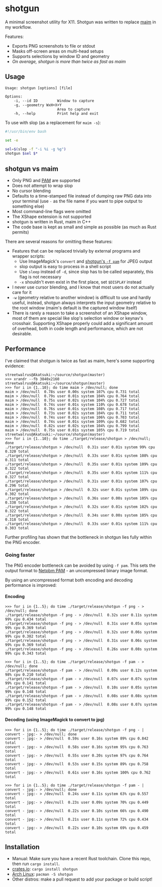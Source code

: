 # shotgun

A minimal screenshot utility for X11. Shotgun was written to replace
[maim](https://github.com/naelstrof/maim) in my workflow.

Features:
- Exports PNG screenshots to file or stdout
- Masks off-screen areas on multi-head setups
- Supports selections by window ID and geometry
- *On average, shotgun is more than twice as fast as maim*

## Usage

```
Usage: shotgun [options] [file]

Options:
    -i, --id ID         Window to capture
    -g, --geometry WxH+X+Y
                        Area to capture
    -h, --help          Print help and exit
```

To use with slop (as a replacement for `maim -s`):
```bash
#!/usr/bin/env bash

set -e

sel=$(slop -f "-i %i -g %g")
shotgun $sel $*
```

## shotgun vs maim

- Only PNG and [PAM](#going-faster) are supported
- Does not attempt to wrap slop
- No cursor blending
- Defaults to a time-stamped file instead of dumping raw PNG data into your
  terminal (use `-` as the file name if you want to pipe output to something
  else)
- Most command-line flags were omitted
- The XShape extension is not supported
- shotgun is written in Rust, maim in C++
- The code base is kept as small and simple as possible (as much as Rust
  permits)

There are several reasons for omitting these features:
- Features that can be replaced trivially by external programs and wrapper
  scripts:
  - Use ImageMagick's `convert` and [shotgun's `-f pam`](#going-faster) for JPEG output
  - slop output is easy to process in a shell script
  - Use `sleep` instead of `-d`, since slop has to be called separately, this
    flag is not necessary
  - `-x` shouldn't even exist in the first place, set `$DISPLAY` instead
- I never use cursor blending, and I know that most users do not actually care
  for it
- `-w` (geometry relative to another window) is difficult to use and hardly
  useful, instead, shotgun always interprets the input geometry relative to the
  root window (maim's default is the captured window itself)
- There is rarely a reason to take a screenshot of an XShape window, most of
  them are special like slop's selection window or keynav's crosshair.
  Supporting XShape properly could add a significant amount of overhead, both in
  code length and performance, which are not desirable.

## Performance

I've claimed that shotgun is twice as fast as maim, here's some supporting
evidence:

```
streetwalrus@Akatsuki:~/source/shotgun(master)
>>> xrandr --fb 3840x2160
streetwalrus@Akatsuki:~/source/shotgun(master)
>>> for i in {1..10}; do time maim > /dev/null; done
maim > /dev/null  0.78s user 0.00s system 107% cpu 0.731 total
maim > /dev/null  0.79s user 0.01s system 104% cpu 0.764 total
maim > /dev/null  0.75s user 0.02s system 104% cpu 0.727 total
maim > /dev/null  0.74s user 0.01s system 110% cpu 0.678 total
maim > /dev/null  0.76s user 0.01s system 108% cpu 0.717 total
maim > /dev/null  0.73s user 0.02s system 104% cpu 0.711 total
maim > /dev/null  0.74s user 0.01s system 106% cpu 0.703 total
maim > /dev/null  0.74s user 0.01s system 109% cpu 0.682 total
maim > /dev/null  0.82s user 0.02s system 104% cpu 0.799 total
maim > /dev/null  0.75s user 0.01s system 105% cpu 0.719 total
streetwalrus@Akatsuki:~/source/shotgun(master)
>>> for i in {1..10}; do time ./target/release/shotgun > /dev/null; done
./target/release/shotgun > /dev/null  0.31s user 0.01s system 99% cpu 0.320 total
./target/release/shotgun > /dev/null  0.33s user 0.01s system 108% cpu 0.311 total
./target/release/shotgun > /dev/null  0.35s user 0.01s system 109% cpu 0.322 total
./target/release/shotgun > /dev/null  0.35s user 0.01s system 111% cpu 0.327 total
./target/release/shotgun > /dev/null  0.31s user 0.01s system 107% cpu 0.296 total
./target/release/shotgun > /dev/null  0.32s user 0.01s system 109% cpu 0.302 total
./target/release/shotgun > /dev/null  0.36s user 0.00s system 105% cpu 0.338 total
./target/release/shotgun > /dev/null  0.32s user 0.01s system 102% cpu 0.322 total
./target/release/shotgun > /dev/null  0.34s user 0.00s system 105% cpu 0.318 total
./target/release/shotgun > /dev/null  0.33s user 0.01s system 111% cpu 0.303 total
```

Further profiling has shown that the bottleneck in shotgun lies fully within the
PNG encoder.

### Going faster
The PNG encoder bottleneck can be avoided by using `-f pam`. This sets the output format to
[Netpbm PAM](https://en.wikipedia.org/wiki/Netpbm#PAM_graphics_format) - an uncompressed binary image format.

By using an uncompressed format both encoding and decoding performance is improved:

#### Encoding
```
>>> for i in {1..5}; do time ./target/release/shotgun -f png - > /dev/null; done
./target/release/shotgun -f png - > /dev/null  0.32s user 0.11s system 99% cpu 0.434 total
./target/release/shotgun -f png - > /dev/null  0.31s user 0.05s system 99% cpu 0.369 total
./target/release/shotgun -f png - > /dev/null  0.32s user 0.06s system 99% cpu 0.382 total
./target/release/shotgun -f png - > /dev/null  0.31s user 0.06s system 99% cpu 0.369 total
./target/release/shotgun -f png - > /dev/null  0.26s user 0.08s system 99% cpu 0.343 total

>>> for i in {1..5}; do time ./target/release/shotgun -f pam - > /dev/null; done
./target/release/shotgun -f pam - > /dev/null  0.09s user 0.12s system 98% cpu 0.210 total
./target/release/shotgun -f pam - > /dev/null  0.07s user 0.07s system 99% cpu 0.141 total
./target/release/shotgun -f pam - > /dev/null  0.10s user 0.05s system 99% cpu 0.148 total
./target/release/shotgun -f pam - > /dev/null  0.08s user 0.08s system 99% cpu 0.152 total
./target/release/shotgun -f pam - > /dev/null  0.08s user 0.07s system 99% cpu 0.148 total
```

#### Decoding (using ImageMagick to convert to jpg)
```
>>> for i in {1..5}; do time ./target/release/shotgun -f png - | convert - jpg:- > /dev/null; done
convert - jpg:- > /dev/null  0.59s user 0.16s system 89% cpu 0.842 total
convert - jpg:- > /dev/null  0.58s user 0.16s system 95% cpu 0.763 total
convert - jpg:- > /dev/null  0.55s user 0.20s system 97% cpu 0.764 total
convert - jpg:- > /dev/null  0.53s user 0.15s system 89% cpu 0.758 total
convert - jpg:- > /dev/null  0.61s user 0.16s system 100% cpu 0.762 total

>>> for i in {1..5}; do time ./target/release/shotgun -f pam - | convert - jpg:- > /dev/null; done
convert - jpg:- > /dev/null  0.24s user 0.11s system 63% cpu 0.557 total
convert - jpg:- > /dev/null  0.23s user 0.09s system 70% cpu 0.449 total
convert - jpg:- > /dev/null  0.22s user 0.10s system 66% cpu 0.490 total
convert - jpg:- > /dev/null  0.21s user 0.11s system 72% cpu 0.434 total
convert - jpg:- > /dev/null  0.22s user 0.10s system 69% cpu 0.459 total
```

## Installation

- Manual: Make sure you have a recent Rust toolchain. Clone this repo, then run
  `cargo install`.
- [crates.io](https://crates.io/crates/shotgun): `cargo install shotgun`
- [Arch Linux](https://www.archlinux.org/packages/?name=shotgun): `pacman -S shotgun`
- Other distros: make a pull request to add your package or build script!

